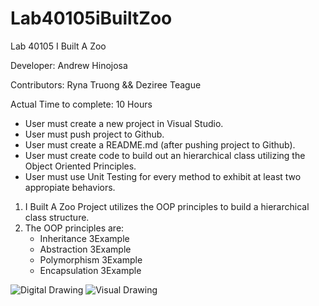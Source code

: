 # Lab40105iBuiltZoo

Lab 40105 I Built A Zoo

Developer: Andrew Hinojosa

Contributors: Ryna Truong && Deziree Teague


Actual Time to complete: 10 Hours

* User must create a new project in Visual Studio. 
* User must push project to Github.
* User must create a README.md (after pushing project to Github).
* User must create code to build out an hierarchical class utilizing the Object Oriented Principles.
* User must use Unit Testing for every method to exhibit at least two appropiate behaviors.

1. I Built A Zoo Project utilizes the OOP principles to build a hierarchical class structure.
2. The OOP principles are:
	- Inheritance
		3Example
	- Abstraction
		3Example
	- Polymorphism
		3Example
	- Encapsulation
		3Example

![Digital Drawing](https://github.com/drewsview34/Lab40105iBuiltZoo/blob/master/assets/Digit%20Diagram.PNG)
![Visual Drawing](https://github.com/drewsview34/Lab40105iBuiltZoo/blob/master/assets/Lab40105iBuiltAZoo.PNG)